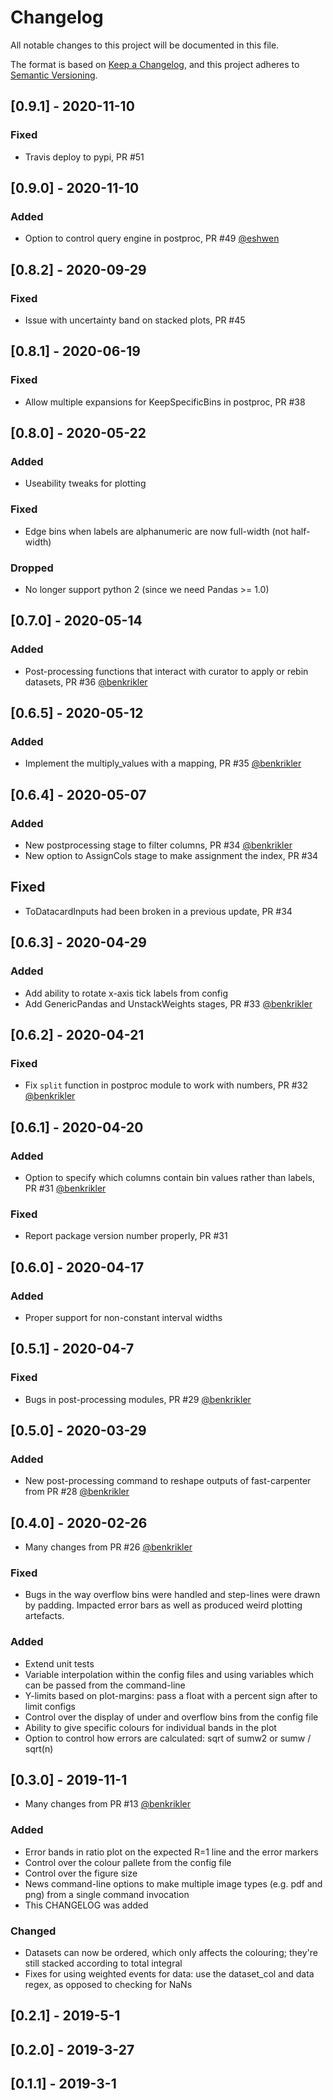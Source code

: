 # Changelog
All notable changes to this project will be documented in this file.

The format is based on [Keep a Changelog](https://keepachangelog.com/en/1.0.0/),
and this project adheres to [Semantic Versioning](https://semver.org/spec/v2.0.0.html).

## [0.9.1] - 2020-11-10
### Fixed
- Travis deploy to pypi, PR #51

## [0.9.0] - 2020-11-10
### Added
- Option to control query engine in postproc, PR #49 [@eshwen](https://github.com/eshwen)

## [0.8.2] - 2020-09-29
### Fixed
- Issue with uncertainty band on stacked plots, PR #45

## [0.8.1] - 2020-06-19
### Fixed
- Allow multiple expansions for KeepSpecificBins in postproc, PR #38

## [0.8.0] - 2020-05-22
### Added
- Useability tweaks for plotting

### Fixed
- Edge bins when labels are alphanumeric are now full-width (not half-width)

### Dropped
- No longer support python 2 (since we need Pandas >= 1.0)

## [0.7.0] - 2020-05-14
### Added
- Post-processing functions that interact with curator to apply or rebin datasets, PR #36 [@benkrikler](https://github.com/benkrikler)

## [0.6.5] - 2020-05-12
### Added
- Implement the multiply_values with a mapping, PR #35 [@benkrikler](https://github.com/benkrikler)

## [0.6.4] - 2020-05-07
### Added
- New postprocessing stage to filter columns, PR #34 [@benkrikler](https://github.com/benkrikler)
- New option to AssignCols stage to make assignment the index, PR #34

## Fixed
- ToDatacardInputs had been broken in a previous update, PR #34

## [0.6.3] - 2020-04-29
### Added
- Add ability to rotate x-axis tick labels from config
- Add GenericPandas and UnstackWeights stages, PR #33 [@benkrikler](https://github.com/benkrikler)

## [0.6.2] - 2020-04-21
### Fixed
- Fix `split` function in postproc module to work with numbers, PR #32 [@benkrikler](github.com/benkrikler)

## [0.6.1] - 2020-04-20
### Added
- Option to specify which columns contain bin values rather than labels, PR #31 [@benkrikler](github.com/benkrikler)

### Fixed
- Report package version number properly, PR #31

## [0.6.0] - 2020-04-17
### Added
- Proper support for non-constant interval widths

## [0.5.1] - 2020-04-7
### Fixed
- Bugs in post-processing modules, PR #29 [@benkrikler](github.com/benkrikler)

## [0.5.0] - 2020-03-29
### Added
- New post-processing command to reshape outputs of fast-carpenter from PR #28 [@benkrikler](github.com/benkrikler)

## [0.4.0] - 2020-02-26
- Many changes from PR #26 [@benkrikler](github.com/benkrikler)

### Fixed
- Bugs in the way overflow bins were handled and step-lines were drawn by padding. Impacted error bars as well as produced weird plotting artefacts.

### Added 
- Extend unit tests
- Variable interpolation within the config files and using variables which can be passed from the command-line
- Y-limits based on plot-margins: pass a float with a percent sign after to limit configs
- Control over the display of under and overflow bins from the config file
- Ability to give specific colours for individual bands in the plot
- Option to control how errors are calculated: sqrt of sumw2 or sumw / sqrt(n)

## [0.3.0] - 2019-11-1
- Many changes from PR #13 [@benkrikler](github.com/benkrikler)
### Added 
- Error bands in ratio plot on the expected R=1 line and the error markers
- Control over the colour pallete from the config file
- Control over the figure size
- News command-line options to make multiple image types (e.g. pdf and png) from a single command invocation
- This CHANGELOG was added

### Changed
- Datasets can now be ordered, which only affects the colouring; they're still stacked according to total integral
- Fixes for using weighted events for data: use the dataset_col and data regex, as opposed to checking for NaNs

## [0.2.1] - 2019-5-1
## [0.2.0] - 2019-3-27
## [0.1.1] - 2019-3-1
